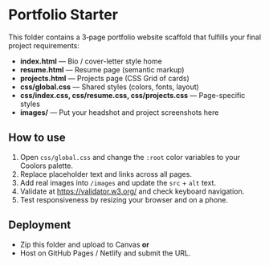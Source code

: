 # Portfolio Starter

This folder contains a 3‑page portfolio website scaffold that fulfills your final project requirements:

- **index.html** — Bio / cover-letter style home
- **resume.html** — Resume page (semantic markup)
- **projects.html** — Projects page (CSS Grid of cards)
- **css/global.css** — Shared styles (colors, fonts, layout)
- **css/index.css, css/resume.css, css/projects.css** — Page-specific styles
- **images/** — Put your headshot and project screenshots here

## How to use

1. Open `css/global.css` and change the `:root` color variables to your Coolors palette.
2. Replace placeholder text and links across all pages.
3. Add real images into `/images` and update the `src` + `alt` text.
4. Validate at https://validator.w3.org/ and check keyboard navigation.
5. Test responsiveness by resizing your browser and on a phone.

## Deployment

- Zip this folder and upload to Canvas **or**
- Host on GitHub Pages / Netlify and submit the URL.